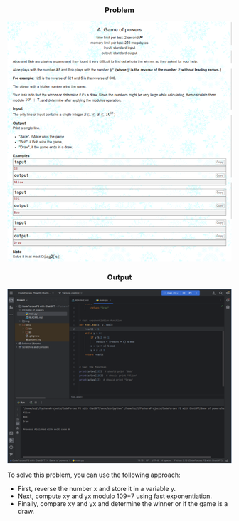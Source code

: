 <h3 align="center"> Problem </h3>

<p align="center">
  <img src="/img/GameOfPowers.png" />
</p>
<p/>



<h3 align="center"> Output </h3>

<p align="center">
  <img src="/img/GameOfPowersOutput.png" />
</p>
<p/>


To solve this problem, you can use the following approach:

- First, reverse the number x and store it in a variable y.
- Next, compute xy and yx modulo 109+7 using fast exponentiation.
- Finally, compare xy and yx and determine the winner or if the game is a draw.
